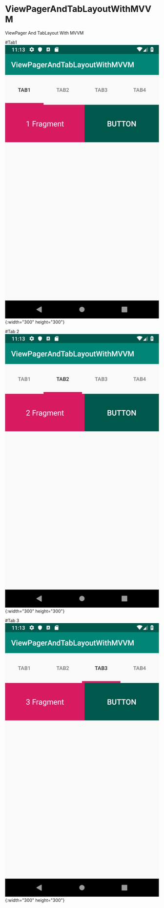 # ViewPagerAndTabLayoutWithMVVM
ViewPager And TabLayout With MVVM 


#Tab1
![tab1](./image/tab1.png){:width="300" height="300"}


#Tab 2
![tab2](./image/tab2.png){:width="300" height="300"}

#Tab 3
![tab3](./image/tab3.png){:width="300" height="300"}
